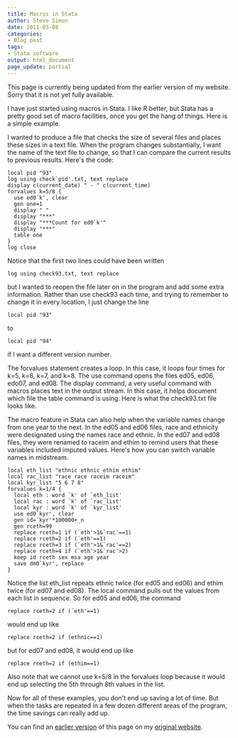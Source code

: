 ```yaml
---
title: Macros in Stata
author: Steve Simon
date: 2011-03-08
categories:
- Blog post
tags:
- Stata software
output: html_document
page_update: partial
---
```


This page is currently being updated from the earlier version of my website. Sorry that it is not yet fully available.

<!---More--->

I have just started using macros in Stata. I like R better, but Stata has a pretty good set of macro facilities, once you get the hang of things. Here is a simple example.

I wanted to produce a file that checks the size of several files and places these sizes in a text file. When the program changes substantially, I want the name of the text file to change, so that I can compare the current results to previous results. Here's the code:

```{}
local pid "93"
log using check`pid'.txt, text replace
display c(current_date) " - " c(current_time)
forvalues k=5/8 {
  use ed0`k', clear
  gen one=1
  display " "
  display "***"
  display "***Count for ed0`k'"
  display "***"
  table one
}
log close
```

Notice that the first two lines could have been written

```{}
log using check93.txt, text replace
```

but I wanted to reopen the file later on in the program and add some extra information. Rather than use check93 each time, and trying to remember to change it in every location, I just change the line

```{}
local pid "93"
```

to

```{}
local pid "94"
```

if I want a different version number.

The forvalues statement creates a loop. In this case, it loops four times for k=5, k=6, k=7, and k=8. The use command opens the files ed05, ed06, edo07, and ed08. The display command, a very useful command with macros places text in the output stream. In this case, it helps document which file the table command is using. Here is what the check93.txt file looks like.

The macro feature in Stata can also help when the variable names change from one year to the next. In the ed05 and ed06 files, race and ethnicity were designated using the names race and ethnic. In the ed07 and ed08 files, they were renamed to raceim and ethim to remind users that these variables included imputed values. Here's how you can switch variable names in midstream.

```{}
local eth_list "ethnic ethnic ethim ethim"
local rac_list "race race raceim raceim"
local kyr_list "5 6 7 8"
forvalues k=1/4 {
  local eth : word `k' of `eth_list'
  local rac : word `k' of `rac_list'
  local kyr : word `k' of `kyr_list'
  use ed0`kyr', clear
  gen id=`kyr'*100000+_n
  gen rceth=99
  replace rceth=1 if (`eth'>1&`rac'==1)
  replace rceth=2 if (`eth'==1)
  replace rceth=3 if (`eth'>1&`rac'==2)
  replace rceth=4 if (`eth'>1&`rac'>2)
  keep id rceth sex msa age year
  save dm0`kyr', replace
}
```

Notice the list eth_list repeats ethnic twice (for ed05 and ed06) and ethim twice (for ed07 and ed08). The local command pulls out the values from each list in sequence. So for ed05 and ed06, the command

```{}
replace rceth=2 if (`eth'==1)
```

would end up like

```{}
replace rceth=2 if (ethnic==1)
```
but for ed07 and ed08, it would end up like

```{}
replace rceth=2 if (ethim==1)
```

Also note that we cannot use k=5/8 in the forvalues loop because it would end up selecting the 5th through 8th values in the list.

Now for all of these examples, you don't end up saving a lot of time. But when the tasks are repeated in a few dozen different areas of the program, the time savings can really add up.

You can find an [earlier version][sim1] of this page on my [original website][sim2].

[sim1]: http://www.pmean.com/11/StataMacro.html
[sim2]: http://www.pmean.com/original_site.html 
